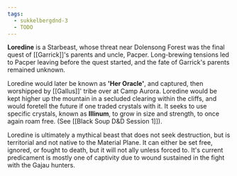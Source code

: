 ```yaml
---
tags:
  - sukkelbergdnd-3
  - TODO
---
```

**Loredine** is a Starbeast, whose threat near Dolensong Forest was the final quest of [[Garrick]]'s parents and uncle, Pacper. Long-brewing tensions led to Pacper leaving before the quest started, and the fate of Garrick's parents remained unknown.

Loredine would later be known as **'Her Oracle'**, and captured, then worshipped by [[Gallus]]' tribe over at Camp Aurora. Loredine would be kept higher up the mountain in a secluded clearing within the cliffs, and would foretell the future if one traded crystals with it. It seeks to use specific crystals, known as **Illinum**, to grow in size and strength, to once again roam free. (See [[Black Soup D&D Session 1]]). 

Loredine is ultimately a mythical beast that does not seek destruction, but is territorial and not native to the Material Plane. It can either be set free, ignored, or fought to death, but it will not ally unless forced to. It's current predicament is mostly one of captivity due to wound sustained in the fight with the Gajau hunters.
